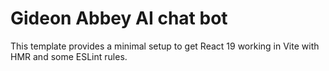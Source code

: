 # Gideon Abbey AI chat bot

This template provides a minimal setup to get React 19 working in Vite with HMR and some ESLint rules.